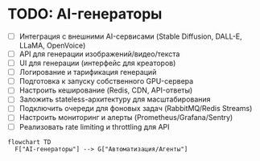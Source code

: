 # TODO: AI-генераторы

- [ ] Интеграция с внешними AI-сервисами (Stable Diffusion, DALL-E, LLaMA, OpenVoice)
- [ ] API для генерации изображений/видео/текста
- [ ] UI для генерации (интерфейс для креаторов)
- [ ] Логирование и тарификация генераций
- [ ] Подготовка к запуску собственного GPU-сервера
- [ ] Настроить кеширование (Redis, CDN, API-ответы)
- [ ] Заложить stateless-архитектуру для масштабирования
- [ ] Подключить очереди для фоновых задач (RabbitMQ/Redis Streams)
- [ ] Настроить мониторинг и алерты (Prometheus/Grafana/Sentry)
- [ ] Реализовать rate limiting и throttling для API

```mermaid
flowchart TD
  F["AI-генераторы"] --> G["Автоматизация/Агенты"]
```
